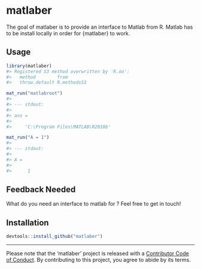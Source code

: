 
<!-- README.md is generated from README.Rmd. Please edit that file -->

# matlaber

<!-- badges: start -->

<!-- badges: end -->

The goal of matlaber is to provide an interface to Matlab from R. Matlab
has to be install locally in order for {matlaber} to work.

## Usage

``` r
library(matlaber)
#> Registered S3 method overwritten by 'R.oo':
#>   method        from       
#>   throw.default R.methodsS3

mat_run("matlabroot")
#> 
#> --- stdout:
#> 
#> ans =
#> 
#>     'C:\Program Files\MATLAB\R2018b'

mat_run("A = 1")
#> 
#> --- stdout:
#> 
#> A =
#> 
#>      1
```

## Feedback Needed

What do you need an interface to matlab for ? Feel free to get in
touch\!

## Installation

``` r
devtools::install_github("matlaber")
```

-----

Please note that the ‘matlaber’ project is released with a [Contributor
Code of Conduct](.github/CODE_OF_CONDUCT.md). By contributing to this
project, you agree to abide by its terms.

